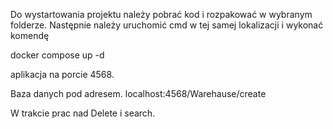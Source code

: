 Do wystartowania projektu należy pobrać kod i rozpakować w wybranym folderze.
Następnie należy uruchomić cmd w tej samej lokalizacji i wykonać komendę

docker compose up -d

aplikacja na porcie 4568.

Baza danych pod adresem. 
localhost:4568/Warehause/create

W trakcie prac nad Delete i search.
